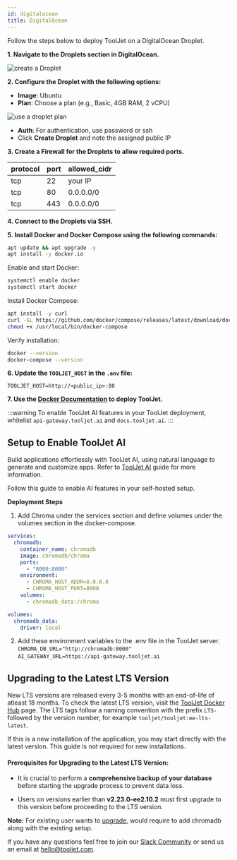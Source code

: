 ```yaml
---
id: digitalocean
title: DigitalOcean 
---
```


Follow the steps below to deploy ToolJet on a DigitalOcean Droplet.

**1. Navigate to the Droplets section in DigitalOcean.**
   
  <div style={{textAlign: 'center'}}>

  <img className="screenshot-full" src="/img/setup/digitalocean/droplet_1.png" alt="create a Droplet" />

  </div>

**2. Configure the **Droplet** with the following options:**
   
 - **Image**: Ubuntu 
 - **Plan**: Choose a plan (e.g., Basic, 4GB RAM, 2 vCPU)

  <div style={{textAlign: 'center'}}>
     <img className="screenshot-full" src="/img/setup/digitalocean/droplet_plan.png" alt="use a droplet plan" />
  </div>
  
  - **Auth**: For authentication, use password or ssh
  - Click **Create Droplet** and note the assigned public IP

**3. Create a Firewall for the **Droplets** to allow required ports.**
   
   protocol | port     | allowed_cidr|
   :---| :----------  | :---------- |
   tcp | 22           | your IP     |
   tcp | 80           | 0.0.0.0/0   |
   tcp | 443          | 0.0.0.0/0   |

**4. Connect to the **Droplets** via SSH.**
 
**5. Install Docker and Docker Compose using the following commands:**

```bash
apt update && apt upgrade -y
apt install -y docker.io
```

Enable and start Docker:

```bash
systemctl enable docker 
systemctl start docker
```

Install Docker Compose:

```bash
apt install -y curl 
curl -SL https://github.com/docker/compose/releases/latest/download/docker-compose-linux-x86_64 -o /usr/local/bin/docker-compose 
chmod +x /usr/local/bin/docker-compose
```

Verify installation:

```bash
docker --version 
docker-compose --version
```

**6. Update the `TOOLJET_HOST` in the `.env` file:**

`TOOLJET_HOST=http://<public_ip>:80`

**7. Use the [Docker Documentation](https://docs.tooljet.ai/docs/setup/docker) to deploy ToolJet.**

:::warning
To enable ToolJet AI features in your ToolJet deployment, whitelist `api-gateway.tooljet.ai` and `docs.tooljet.ai`.
:::

## Setup to Enable ToolJet AI

Build applications effortlessly with ToolJet AI, using natural language to generate and customize apps. Refer to [ToolJet AI](/docs/tooljet-ai/overview) guide for more information.

Follow this guide to enable AI features in your self-hosted setup.

**Deployment Steps**

1. Add Chroma under the services section and define volumes under the volumes section in the docker-compose.
  ```yml
  services:  
    chromadb:
      container_name: chromadb
      image: chromadb/chroma
      ports:
        - "8000:8000"
      environment:
        - CHROMA_HOST_ADDR=0.0.0.0
        - CHROMA_HOST_PORT=8000
      volumes:
        - chromadb_data:/chroma

  volumes:
    chromadb_data:
      driver: local
  ```
2. Add these environment variables to the .env file in the ToolJet server.
  `CHROMA_DB_URL="http://chromadb:8000"` <br/>
  `AI_GATEWAY_URL=https://api-gateway.tooljet.ai`


## Upgrading to the Latest LTS Version

New LTS versions are released every 3-5 months with an end-of-life of atleast 18 months. To check the latest LTS version, visit the [ToolJet Docker Hub](https://hub.docker.com/r/tooljet/tooljet/tags) page. The LTS tags follow a naming convention with the prefix `LTS-` followed by the version number, for example `tooljet/tooljet:ee-lts-latest`.

If this is a new installation of the application, you may start directly with the latest version. This guide is not required for new installations.

#### Prerequisites for Upgrading to the Latest LTS Version:

- It is crucial to perform a **comprehensive backup of your database** before starting the upgrade process to prevent data loss.

- Users on versions earlier than **v2.23.0-ee2.10.2** must first upgrade to this version before proceeding to the LTS version.

 **Note:** For existing user wants to [upgrade](#setup-to-enable-ai), would require to add chromadb along with the existing setup.

If you have any questions feel free to join our [Slack Community](https://tooljet.com/slack) or send us an email at hello@tooljet.com.
